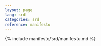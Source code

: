 ```yaml
---
layout: page
lang: srd
categories: srd
reference: manifesto
---
```


{% include manifesto/srd/manifestu.md %}